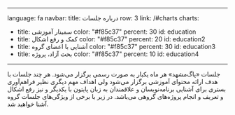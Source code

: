 ----------
language: fa
navbar:
  title: درباره جلسات
  row: 3
  link: /#charts
charts:
  - title: سمینار آموزشی
    color: "#f85c37"
    percent: 30
    id: education
  - title: کمک و رفع اشکال
    color: "#f85c37"
    percent: 20
    id: education2
  - title: آشنایی با اعضای گروه
    color: "#f85c37"
    percent: 30
    id: education3
  - title: بحث آزاد، پروژه
    color: "#f85c37"
    percent: 10
    id: education4
  
----------
جلسات «پاگ‌مشهد» هر ماه یکبار به صورت رسمی برگزار می‌شود. هر چند جلسات با هدف ارائه محتوای آموزشی برگزار می‌شود ولی اهداف مهم دیگری نظیر فراهم‌آوری بستری برای
آشنایی برنامه‌نویسان و علاقمندان به زبان پایتون با یکدیگر و نیز رفع اشکال و تعریف و انجام پروژه‌های گروهی می‌باشد. در زیر با برخی از ویژگی‌های جلسات گروه آشنا
خواهید شد.
